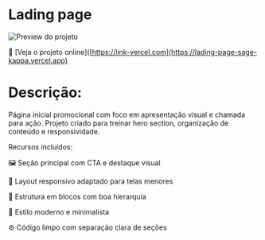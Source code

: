 # Lading page

![Preview do projeto]([https://raw.githubusercontent.com/SEU-USUARIO/NOME-DO-REPO/main/img/preview.png](https://github.com/Kyotarou-dev12/Lading-page/blob/main/img/LadingPagePreview.PNG))


🔗 [Veja o projeto online]([https://link-vercel.com](https://lading-page-sage-kappa.vercel.app)


# Descrição:

Página inicial promocional com foco em apresentação visual e chamada para ação. Projeto criado para treinar hero section, organização de conteúdo e responsividade.

Recursos incluídos:

🖼️ Seção principal com CTA e destaque visual

📱 Layout responsivo adaptado para telas menores

🧭 Estrutura em blocos com boa hierarquia

🎨 Estilo moderno e minimalista

⚙️ Código limpo com separação clara de seções
